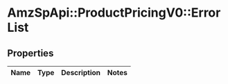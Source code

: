 # AmzSpApi::ProductPricingV0::ErrorList

## Properties
Name | Type | Description | Notes
------------ | ------------- | ------------- | -------------

